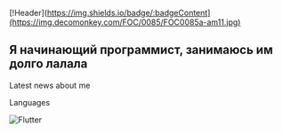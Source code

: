[!Header](https://img.shields.io/badge/:badgeContent](https://img.decomonkey.com/FOC/0085/FOC0085a-am11.jpg)


## Я начинающий программист, занимаюсь им долго лалала

Latest news about me

Languages

![Flutter](https://img.shields.io/badge/-Flutter-090909)

